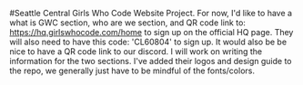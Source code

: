 #Seattle Central Girls Who Code Website Project. For now, I'd like to have a what is GWC section, who are we section, and QR code link to: https://hq.girlswhocode.com/home to sign up on the official HQ page. 
They will also need to have this code: 'CL60804' to sign up. It would also be be nice to have a QR code link to our discord. I will work on writing the
information for the two sections. I've added their logos and design guide to the repo, we generally just have to be mindful of the fonts/colors.
